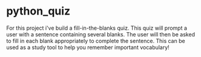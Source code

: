 # python_quiz
For this project i've build a fill-in-the-blanks quiz. This quiz will prompt a user with a sentence containing several blanks. The user will then be asked to fill in each blank appropriately to complete the sentence. This can be used as a study tool to help you remember important vocabulary!
